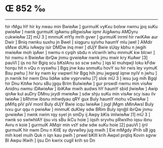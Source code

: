 # Œ 852 ‰
---
hir rMgu hY hir ky nwau min BwieAw ] gurmuiK vyKxu bolxw nwmu jpq suKu
pwieAw ] nwnk gurmuiK igAwnu pRgwisAw iqmr AigAwnu AMDyru cukwieAw
]2] mÚ 3 ] mnmuK mYly mrih gvwr ] gurmuiK inrml hir rwiKAw aur
Dwir ] Bniq nwnku suxhu jn BweI ] siqguru syivhu haumY mlu jweI ]
AMdir sMsw dUKu ivAwpy isir DMDw inq mwr ] dUjY Bwie sUqy kbhu n jwgih
mwieAw moh ipAwr ] nwmu n cyqih sbdu n vIcwrih iehu mnmuK kw bIcwr
] hir nwmu n BwieAw ibrQw jnmu gvwieAw nwnk jmu mwir kry KuAwr
]3] pauVI ] ijs no hir Bgiq scu bKsIAnu so scw swhu ] iqs kI
muhqwjI loku kFdw horqu hit n vQu n vyswhu ] Bgq jnw kau snmuKu hovY su
hir rwis ley vymuK Bsu pwhu ] hir ky nwm ky vwpwrI hir Bgq hih jmu
jwgwqI iqnw nyiV n jwhu ] jn nwnik hir nwm Dnu lidAw sdw vyprvwhu
]7] slok mÚ 3 ] iesu jug mih BgqI hir Dnu KitAw horu sBu jgqu
Brim BulwieAw ] gur prswdI nwmu min visAw Anidnu nwmu iDAwieAw ]
ibiKAw mwih audws hY haumY sbid jlwieAw ] Awip qirAw kul auDry DMnu
jxydI mwieAw ] sdw shju suKu min visAw scy isau ilv lwieAw ] bRhmw
ibsnu mhwdyau qRY gux Buly haumY mohu vDwieAw ] pMifq piV piV monI Buly
dUjY Bwie icqu lwieAw ] jogI jMgm sMinAwsI Buly ivxu gur qqu n pwieAw
] mnmuK duKIey sdw BRim Buly iqn@I ibrQw jnmu gvwieAw ] nwnk nwim rqy
syeI jn smDy ij Awpy bKis imlwieAw ]1] mÚ 3 ] nwnk so swlwhIAY
ijsu vis sBu ikCu hoie ] iqsih sryvhu pRwxIho iqsu ibnu Avru n koie ]
gurmuiK AMqir min vsY sdw sdw suKu hoie ]2] pauVI ] ijnI gurmuiK hir
nwm Dnu n KitE sy dyvwlIey jug mwih ] Eie mMgdy iPrih sB jgq mih
koeI muih Quk n iqn kau pwih ] prweI bKIlI krih AwpxI prqIiq
Kovin sgvw BI Awpu lKwih ] ijsu Dn kwrix cuglI krih so Dn
####
